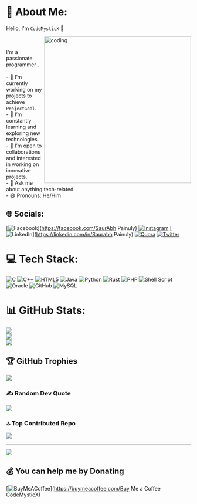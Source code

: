 # 💫 About Me:
Hello, I'm `CodeMysticX` 👋

<img align="right" alt="coding" width="400" src="https://user-images.githubusercontent.com/55389276/140866485-8fb1c876-9a8f-4d6a-98dc-08c4981eaf70.gif">

<br><br>I'm a passionate programmer . <br><br>- 🔭 I’m currently working on my projects to achieve `ProjectGoal`.<br>- 🌱 I’m constantly learning and exploring new technologies.<br>- 👯 I’m open to collaborations and interested in working on innovative projects.<br>- 💬 Ask me about anything tech-related.<br>- 😄 Pronouns: He/Him<br>

## 🌐 Socials:
[![Facebook](https://img.shields.io/badge/Facebook-%231877F2.svg?logo=Facebook&logoColor=white)](https://facebook.com/SaurAbh Painuly) 
[![Instagram](https://img.shields.io/badge/Instagram-%23E4405F.svg?logo=Instagram&logoColor=white)](https://instagram.com/isaur_abh_painuly) 
[![LinkedIn](https://img.shields.io/badge/LinkedIn-%230077B5.svg?logo=linkedin&logoColor=white)](https://linkedin.com/in/Saurabh Painuly) 
[![Quora](https://img.shields.io/badge/Quora-%23B92B27.svg?logo=Quora&logoColor=white)](https://quora.com/profile/SP_Creastions) 
[![Twitter](https://img.shields.io/badge/Twitter-%231DA1F2.svg?logo=Twitter&logoColor=white)](https://twitter.com/@isaurabh_painuly)


# 💻 Tech Stack:
![C](https://img.shields.io/badge/c-%2300599C.svg?style=plastic&logo=c&logoColor=white) ![C++](https://img.shields.io/badge/c++-%2300599C.svg?style=plastic&logo=c%2B%2B&logoColor=white) ![HTML5](https://img.shields.io/badge/html5-%23E34F26.svg?style=plastic&logo=html5&logoColor=white) ![Java](https://img.shields.io/badge/java-%23ED8B00.svg?style=plastic&logo=java&logoColor=white) ![Python](https://img.shields.io/badge/python-3670A0?style=plastic&logo=python&logoColor=ffdd54) ![Rust](https://img.shields.io/badge/rust-%23000000.svg?style=plastic&logo=rust&logoColor=white) ![PHP](https://img.shields.io/badge/php-%23777BB4.svg?style=plastic&logo=php&logoColor=white) ![Shell Script](https://img.shields.io/badge/shell_script-%23121011.svg?style=plastic&logo=gnu-bash&logoColor=white) ![Oracle](https://img.shields.io/badge/Oracle-F80000?style=plastic&logo=oracle&logoColor=white)  ![GitHub](https://img.shields.io/badge/GitHub-%23121011.svg?style=plastic&logo=github&logoColor=white) ![MySQL](https://img.shields.io/badge/mysql-%2300f.svg?style=plastic&logo=mysql&logoColor=white) 
# 📊 GitHub Stats:
![](https://github-readme-stats.vercel.app/api?username=CodeMysticX&theme=dark&hide_border=false&include_all_commits=true&count_private=true)<br/>
![](https://github-readme-streak-stats.herokuapp.com/?user=CodeMysticX&theme=dark&hide_border=false)<br/>
![](https://github-readme-stats.vercel.app/api/top-langs/?username=CodeMysticX&theme=dark&hide_border=false&include_all_commits=true&count_private=true&layout=compact)
## 🏆 GitHub Trophies
![](https://github-profile-trophy.vercel.app/?username=CodeMysticX&theme=radical&no-frame=false&no-bg=false&margin-w=4)

### ✍️ Random Dev Quote
![](https://quotes-github-readme.vercel.app/api?type=vetical&theme=radical)

### 🔝 Top Contributed Repo
![](https://github-contributor-stats.vercel.app/api?username=CodeMysticX&limit=5&theme=dark&combine_all_yearly_contributions=true)

---
[![](https://visitcount.itsvg.in/api?id=CodeMysticX&icon=0&color=0)](https://visitcount.itsvg.in)

  ## 💰 You can help me by Donating
  [![BuyMeACoffee](https://img.shields.io/badge/Buy%20Me%20a%20Coffee-ffdd00?style=for-the-badge&logo=buy-me-a-coffee&logoColor=black)](https://buymeacoffee.com/Buy Me a Coffee CodeMysticX) 

  
<!-- Proudly created with GPRM ( https://gprm.itsvg.in ) -->
